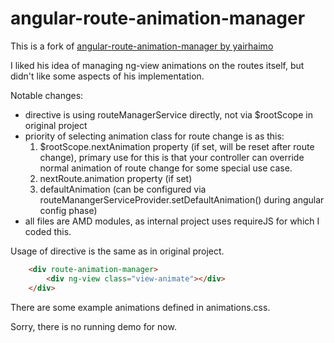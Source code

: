 # angular-route-animation-manager

This is a fork of [angular-route-animation-manager by yairhaimo](https://github.com/yairhaimo/angular-route-animation-manager)

I liked his idea of managing ng-view animations on the routes itself, but didn't like some aspects of his implementation.

Notable changes:

* directive is using routeManagerService directly, not via $rootScope in original project
* priority of selecting animation class for route change is as this:
  1. $rootScope.nextAnimation property (if set, will be reset after route change), primary use for this is that your controller can override normal animation of route change for some special use case.
  2. nextRoute.animation property (if set)
  3. defaultAnimation (can be configured via routeManangerServiceProvider.setDefaultAnimation() during angular config phase)
* all files are AMD modules, as internal project uses requireJS for which I coded this.


Usage of directive is the same as in original project.

```html
	<div route-animation-manager>
		<div ng-view class="view-animate"></div>
	</div>
```

There are some example animations defined in animations.css.

Sorry, there is no running demo for now.

